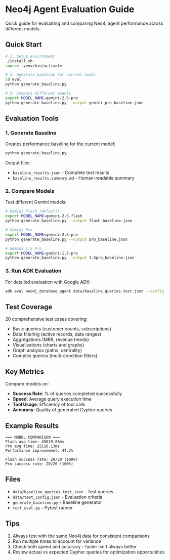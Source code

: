 # Neo4j Agent Evaluation Guide

Quick guide for evaluating and comparing Neo4j agent performance across different models.

## Quick Start

```bash
# 1. Setup environment
./install.sh
source .venv/bin/activate

# 2. Generate baseline for current model
cd eval
python generate_baseline.py

# 3. Compare different models
export MODEL_NAME=gemini-2.5-pro
python generate_baseline.py --output gemini_pro_baseline.json
```

## Evaluation Tools

### 1. Generate Baseline
Creates performance baseline for the current model:

```bash
python generate_baseline.py
```

Output files:
- `baseline_results.json` - Complete test results
- `baseline_results.summary.md` - Human-readable summary

### 2. Compare Models

Test different Gemini models:
```bash
# Gemini Flash (default)
export MODEL_NAME=gemini-2.5-flash
python generate_baseline.py --output flash_baseline.json

# Gemini Pro
export MODEL_NAME=gemini-2.5-pro
python generate_baseline.py --output pro_baseline.json

# Gemini 1.5 Pro
export MODEL_NAME=gemini-1.5-pro
python generate_baseline.py --output 1.5pro_baseline.json
```

### 3. Run ADK Evaluation

For detailed evaluation with Google ADK:
```bash
adk eval neo4j_database_agent data/baseline_queries.test.json --config_file_path data/test_config.json
```

## Test Coverage

20 comprehensive test cases covering:
- Basic queries (customer counts, subscriptions)
- Data filtering (active records, date ranges)
- Aggregations (MRR, revenue trends)
- Visualizations (charts and graphs)
- Graph analysis (paths, centrality)
- Complex queries (multi-condition filters)

## Key Metrics

Compare models on:
- **Success Rate**: % of queries completed successfully
- **Speed**: Average query execution time
- **Tool Usage**: Efficiency of tool calls
- **Accuracy**: Quality of generated Cypher queries

## Example Results

```
=== MODEL COMPARISON ===
Flash avg time: 45019.86ms
Pro avg time: 25110.13ms
Performance improvement: 44.2%

Flash success rate: 20/20 (100%)
Pro success rate: 20/20 (100%)
```

## Files

- `data/baseline_queries.test.json` - Test queries
- `data/test_config.json` - Evaluation criteria  
- `generate_baseline.py` - Baseline generator
- `test_eval.py` - Pytest runner

## Tips

1. Always test with the same Neo4j data for consistent comparisons
2. Run multiple times to account for variance
3. Check both speed and accuracy - faster isn't always better
4. Review actual vs expected Cypher queries for optimization opportunities